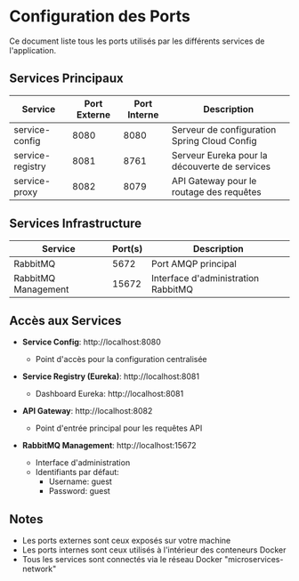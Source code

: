 # Configuration des Ports

Ce document liste tous les ports utilisés par les différents services de l'application.

## Services Principaux

| Service | Port Externe | Port Interne | Description |
|---------|--------------|--------------|-------------|
| service-config | 8080 | 8080 | Serveur de configuration Spring Cloud Config |
| service-registry | 8081 | 8761 | Serveur Eureka pour la découverte de services |
| service-proxy | 8082 | 8079 | API Gateway pour le routage des requêtes |

## Services Infrastructure

| Service | Port(s) | Description |
|---------|---------|-------------|
| RabbitMQ | 5672 | Port AMQP principal |
| RabbitMQ Management | 15672 | Interface d'administration RabbitMQ |

## Accès aux Services

- **Service Config**: http://localhost:8080
  - Point d'accès pour la configuration centralisée

- **Service Registry (Eureka)**: http://localhost:8081
  - Dashboard Eureka: http://localhost:8081

- **API Gateway**: http://localhost:8082
  - Point d'entrée principal pour les requêtes API

- **RabbitMQ Management**: http://localhost:15672
  - Interface d'administration
  - Identifiants par défaut:
    - Username: guest
    - Password: guest

## Notes

- Les ports externes sont ceux exposés sur votre machine
- Les ports internes sont ceux utilisés à l'intérieur des conteneurs Docker
- Tous les services sont connectés via le réseau Docker "microservices-network"
